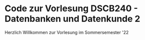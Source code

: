 # Code zur Vorlesung DSCB240 - Datenbanken und Datenkunde 2
Herzlich Willkommen zur Vorlesung im Sommersemester '22
